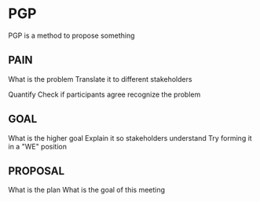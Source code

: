 # PGP

PGP is a method to propose something

## PAIN

What is the problem
Translate it to different stakeholders

Quantify
Check if participants agree recognize the problem

## GOAL

What is the higher goal
Explain it so stakeholders understand
Try forming it in a "WE" position


## PROPOSAL

What is the plan
What is the goal of this meeting
